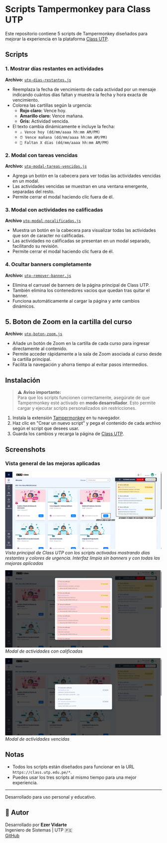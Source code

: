 # Scripts Tampermonkey para Class UTP

Este repositorio contiene 5 scripts de Tampermonkey diseñados para mejorar la experiencia en la plataforma [Class UTP](https://class.utp.edu.pe/).

## Scripts

### 1. Mostrar días restantes en actividades

**Archivo:** [`utp-dias-restantes.js`](utp-dias-restantes.js)

- Reemplaza la fecha de vencimiento de cada actividad por un mensaje indicando cuántos días faltan y muestra la fecha y hora exacta de vencimiento.
- Colorea las cartillas según la urgencia:
  - **Rojo claro:** Vence hoy.
  - **Amarillo claro:** Vence mañana.
  - **Gris:** Actividad vencida.
- El texto cambia dinámicamente e incluye la fecha:
  - `⚠️ Vence hoy (dd/mm/aaaa hh:mm AM/PM)`
  - `⏰ Vence mañana (dd/mm/aaaa hh:mm AM/PM)`
  - `📆 Faltan X días (dd/mm/aaaa hh:mm AM/PM)`

### 2. Modal con tareas vencidas

**Archivo:** [`utp-modal-tareas-vencidas.js`](utp-modal-tareas-vencidas.js)

- Agrega un botón en la cabecera para ver todas las actividades vencidas en un modal.
- Las actividades vencidas se muestran en una ventana emergente, separadas del resto.
- Permite cerrar el modal haciendo clic fuera de él.

### 3. Modal con actividades no calificadas

**Archivo** [`utp-modal-nocalificadas.js`](utp-modal-nocalificadas.js)
- Muestra un botón en la cabecera para visualizar todas las actividades que son de caracter no calificadas.
- Las actividades no calificadas se presentan en un modal separado, facilitando su revisión.
- Permite cerrar el modal haciendo clic fuera de él.

### 4. Ocultar banners completamente

**Archivo:** [`utp-remover-banner.js`](utp-remover-banner.js)

- Elimina el carrusel de banners de la página principal de Class UTP.
- También elimina los contenedores vacíos que quedan tras quitar el banner.
- Funciona automáticamente al cargar la página y ante cambios dinámicos.

## 5. Boton de Zoom en la cartilla del curso

**Archivo:** [`utp-boton-zoom.js`](utp-boton-zoom.js.js)

- Añade un botón de Zoom en la cartilla de cada curso para ingresar directamente al contenido.
- Permite acceder rápidamente a la sala de Zoom asociada al curso desde la cartilla principal.
- Facilita la navegación y ahorra tiempo al evitar pasos intermedios.


## Instalación

> ⚠️ **Aviso importante:**  
> Para que los scripts funcionen correctamente, asegúrate de que Tampermonkey esté activado en **modo desarrollador**. Esto permite cargar y ejecutar scripts personalizados sin restricciones.

1. Instala la extensión [Tampermonkey](https://www.tampermonkey.net/) en tu navegador.
2. Haz clic en "Crear un nuevo script" y pega el contenido de cada archivo según el script que desees usar.
3. Guarda los cambios y recarga la página de [Class UTP](https://class.utp.edu.pe/).

## Screenshots

### Vista general de las mejoras aplicadas

![Screenshot 1](screenshot/ScreenShot%20Tool%20-20250720110109.png)
*Vista principal de Class UTP con los scripts activados mostrando días restantes y colores de urgencia. Interfaz limpia sin banners y con todas las mejoras aplicadas*

![Screenshot 2](screenshot/ScreenShot%20Tool%20-20250720110136.png)
*Modal de actividades con calificadas*

![Screenshot 3](screenshot/ScreenShot%20Tool%20-20250720110155.png)
*Modal de actividades vencidas*


## Notas

- Todos los scripts están diseñados para funcionar en la URL `https://class.utp.edu.pe/*`.
- Puedes usar los tres scripts al mismo tiempo para una mejor experiencia.

---

Desarrollado para uso personal y educativo.

## 🧠 Autor

Desarrollado por **Ezer Vidarte**  
Ingeniero de Sistemas | UTP 🇵🇪  
[GitHub](https://github.com/ezerutp)